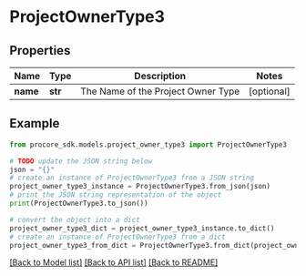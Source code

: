 # ProjectOwnerType3


## Properties

Name | Type | Description | Notes
------------ | ------------- | ------------- | -------------
**name** | **str** | The Name of the Project Owner Type | [optional] 

## Example

```python
from procore_sdk.models.project_owner_type3 import ProjectOwnerType3

# TODO update the JSON string below
json = "{}"
# create an instance of ProjectOwnerType3 from a JSON string
project_owner_type3_instance = ProjectOwnerType3.from_json(json)
# print the JSON string representation of the object
print(ProjectOwnerType3.to_json())

# convert the object into a dict
project_owner_type3_dict = project_owner_type3_instance.to_dict()
# create an instance of ProjectOwnerType3 from a dict
project_owner_type3_from_dict = ProjectOwnerType3.from_dict(project_owner_type3_dict)
```
[[Back to Model list]](../README.md#documentation-for-models) [[Back to API list]](../README.md#documentation-for-api-endpoints) [[Back to README]](../README.md)


